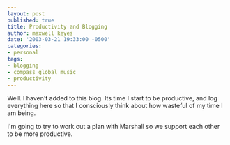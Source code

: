 ```yaml
---
layout: post
published: true
title: Productivity and Blogging
author: maxwell keyes
date: '2003-03-21 19:33:00 -0500'
categories:
- personal
tags:
- blogging
- compass global music
- productivity
---
```


Well. I haven't added to this blog. Its time I start to be productive, and log everything here so that I consciously
think about how wasteful of my time I am being.

I'm going to try to work out a plan with Marshall so we support each other to be more productive.
